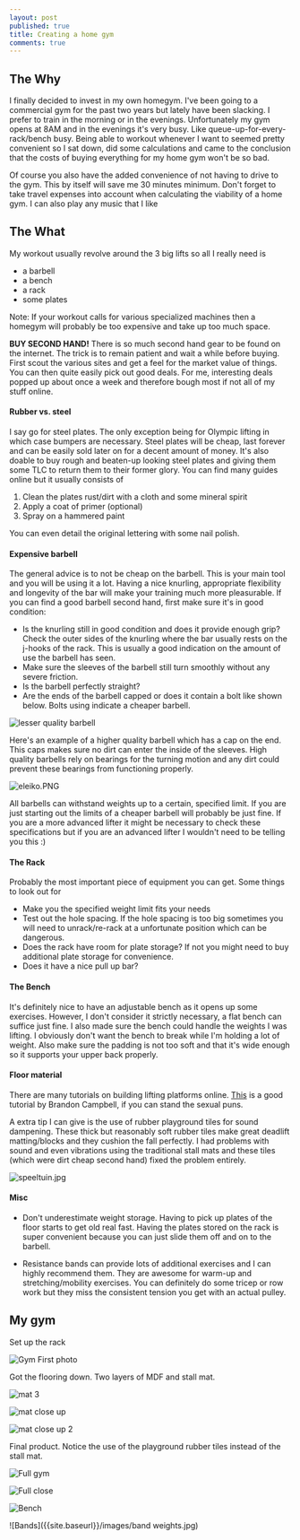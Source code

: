 ```yaml
---
layout: post
published: true
title: Creating a home gym
comments: true
---
```



## The Why

I finally decided to invest in my own homegym. I've been going to a commercial gym for the past two years but lately have been slacking. I prefer to train in the morning or in the evenings. Unfortunately my gym opens at 8AM and in the evenings it's very busy. Like queue-up-for-every-rack/bench busy. Being able to workout whenever I want to seemed pretty convenient so I sat down, did some calculations and came to the conclusion that the costs of buying everything for my home gym won't be so bad.

Of course you also have the added convenience of not having to drive to the gym. This by itself will save me 30 minutes minimum. Don't forget to take travel expenses into account when calculating the viability of a home gym. I can also play any music that I like 

## The What

My workout usually revolve around the 3 big lifts so all I really need is

* a barbell
* a bench
* a rack
* some plates

Note: If your workout calls for various specialized machines then a homegym will probably be too expensive and take up too much space. 

**BUY SECOND HAND!** There is so much second hand gear to be found on the internet. The trick is to remain patient and wait a while before buying. First scout the various sites and get a feel for the market value of things. You can then quite easily pick out good deals. For me, interesting deals popped up about once a week and therefore bough most if not all of my stuff online. 

#### Rubber vs. steel

I say go for steel plates. The only exception being for Olympic lifting in which case bumpers are necessary. Steel plates will be cheap, last forever and can be easily sold later on for a decent amount of money. It's also doable to buy rough and beaten-up looking steel plates and giving them some TLC to return them to their former glory. You can find many guides online but it usually consists of

1. Clean the plates rust/dirt with a cloth and some mineral spirit
2. Apply a coat of primer (optional)
3. Spray on a hammered paint

You can even detail the original lettering with some nail polish.

#### Expensive barbell

The general advice is to not be cheap on the barbell. This is your main tool and you will be using it a lot. Having a nice knurling, appropriate flexibility and longevity of the bar will make your training much more pleasurable. If you can find a good barbell second hand, first make sure it's in good condition: 

* Is the knurling still in good condition and does it provide enough grip? Check the outer sides of the knurling where the bar usually rests on the j-hooks of the rack. This is usually a good indication on the amount of use the barbell has seen.
* Make sure the sleeves of the barbell still turn smoothly without any severe friction.
* Is the barbell perfectly straight?
* Are the ends of the barbell capped or does it contain a bolt like shown below. Bolts using indicate a cheaper barbell.

![lesser quality barbell]({{site.baseurl}}/images/barbell_bad.jpg)

Here's an example of a higher quality barbell which has a cap on the end. This caps makes sure no dirt can enter the inside of the sleeves. High quality barbells rely on bearings for the turning motion and any dirt could prevent these bearings from functioning properly.

![eleiko.PNG]({{site.baseurl}}/images/eleiko.PNG)

All barbells can withstand weights up to a certain, specified limit. If you are just starting out the limits of a cheaper barbell will probably be just fine. If you are a more advanced lifter it might be necessary to check these specifications but if you are an advanced lifter I wouldn't need to be telling you this :)

#### The Rack

Probably the most important piece of equipment you can get. Some things to look out for

* Make you the specified weight limit fits your needs
* Test out the hole spacing. If the hole spacing is too big sometimes you will need to unrack/re-rack at a unfortunate position which can be dangerous.
* Does the rack have room for plate storage? If not you might need to buy additional plate storage for convenience. 
* Does it have a nice pull up bar?

#### The Bench

It's definitely nice to have an adjustable bench as it opens up some exercises. However, I don't consider it strictly necessary, a flat bench can suffice just fine. I also made sure the bench could handle the weights I was lifting. I obviously don't want the bench to break while I'm holding a lot of weight. Also make sure the padding is not too soft and that it's wide enough so it supports your upper back properly.  

#### Floor material

There are many tutorials on building lifting platforms online. [This](HTTPS://www.youtube.com/watch?v=3TzR_mPEo04) is a good tutorial by Brandon Campbell, if you can stand the sexual puns.  

A extra tip I can give is the use of rubber playground tiles for sound dampening. These thick but reasonably soft rubber tiles make great deadlift matting/blocks and they cushion the fall perfectly. I had problems with sound and even vibrations using the traditional stall mats and these tiles (which were dirt cheap second hand) fixed the problem entirely. 

![speeltuin.jpg]({{site.baseurl}}/images/speeltuin.jpg)

#### Misc

* Don't underestimate weight storage. Having to pick up plates of the floor starts to get old real fast. Having the plates stored on the rack is super convenient because you can just slide them off and on to the barbell. 

* Resistance bands can provide lots of additional exercises and I can highly recommend them. They are awesome for warm-up and stretching/mobility exercises. You can definitely do some tricep or row work but they miss the consistent tension you get with an actual pulley. 

## My gym

Set up the rack

![Gym First photo]({{site.baseurl}}/images/gym1.jpg)

Got the flooring down. Two layers of MDF and stall mat.

![mat 3]({{site.baseurl}}/images/mat3.jpg)

![mat close up]({{site.baseurl}}/images/mat.jpg)

![mat close up 2]({{site.baseurl}}/images/mat2.jpg)

Final product. Notice the use of the playground rubber tiles instead of the stall mat.

![Full gym]({{site.baseurl}}/images/full2.jpg)

![Full close ]({{site.baseurl}}/images/full.jpg)

![Bench]({{site.baseurl}}/images/bench.jpg)

![Bands]({{site.baseurl}}/images/band weights.jpg)

